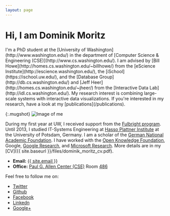 ```yaml
---
layout: page
---
```


# Hi, I am Dominik Moritz

<div class="home-columns" markdown="1">
<div class="intro" markdown="1">

<span class="lead">
I'm a PhD student at the [University of Washington](http://www.washington.edu/) in the department of [Computer Science & Engineering (CSE)](http://www.cs.washington.edu/). I am advised by [Bill Howe](http://homes.cs.washington.edu/~billhowe/) from the [eScience Institute](http://escience.washington.edu/), the [iSchool](https://ischool.uw.edu/), and the [Database Group](http://db.cs.washington.edu/) and [Jeff Heer](http://homes.cs.washington.edu/~jheer/) from the [Interactive Data Lab](http://idl.cs.washington.edu/). My research interest is combining large-scale systems with interactive data visualizations. If you're interested in my research, have a look at my [publications](/publications).
</span>
</div>

{:.mugshot}
<img src="{{site.baseurl}}/images/dominik.webp" onerror="this.onerror=null; this.src='{{site.baseurl}}/images/dominik.jpg'" alt="Image of me">

</div>

During my first year at UW, I received support from the [Fulbright program](https://en.wikipedia.org/wiki/Fulbright_Program). Until 2013, I studied IT-Systems Engineering at [Hasso Plattner Institute](http://www.hpi.uni-potsdam.de) at the University of Potsdam, Germany. I am a scholar of the [German National Academic Foundation](http://www.studienstiftung.de/). I have worked with the [Open Knowledge Foundation](http://www.okfn.org), Google, [Google Research](https://research.google.com/), and [Microsoft Research](https://www.microsoft.com/en-us/research/group/vibe/). More details are in my [CV]({{ site.baseurl }}/files/dominik_moritz_cv.pdf).

* **Email:** <a href="mailto:{{ site.email }}">{{ site.email }}</a>
* **Office:** [Paul G. Allen Center (CSE)](http://www.washington.edu/maps/?q=cse) Room [486](https://norfolk.cs.washington.edu/directory/index.php?prev_floor=4&show_room=CSE486)

Feel free to follow me on:

* <i class="fa fa-twitter fa-lg"></i> [Twitter](https://twitter.com/domoritz)
* <i class="fa fa-github fa-lg"></i> [Github](https://github.com/domoritz)
* <i class="fa fa-facebook-square fa-lg"></i> [Facebook](https://www.facebook.com/moritz.dominik)
* <i class="fa fa-linkedin fa-lg"></i> [Linkedn](https://www.linkedin.com/pub/dominik-moritz/24/b81/409)
* <i class="fa fa-google-plus fa-lg"></i> [Google+](https://plus.google.com/110111947282446666823)

